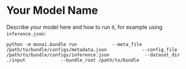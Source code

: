 
# Your Model Name

Describe your model here and how to run it, for example using `inference.json`:

```
python -m monai.bundle run             --meta_file /path/to/bundle/configs/metadata.json             --config_file /path/to/bundle/configs/inference.json             --dataset_dir ./input             --bundle_root /path/to/bundle
```
